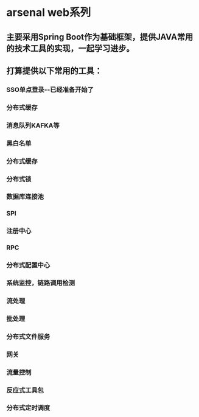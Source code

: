# arsenal web系列
## 主要采用Spring Boot作为基础框架，提供JAVA常用的技术工具的实现，一起学习进步。
## 打算提供以下常用的工具：
### SSO单点登录--已经准备开始了
### 分布式缓存
### 消息队列KAFKA等
### 黑白名单
### 分布式缓存
### 分布式锁
### 数据库连接池
### SPI
### 注册中心
### RPC
### 分布式配置中心
### 系统监控，链路调用检测
### 流处理
### 批处理
### 分布式文件服务
### 网关
### 流量控制
### 反应式工具包
### 分布式定时调度
